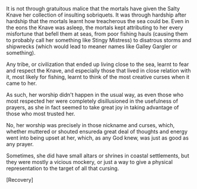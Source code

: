 It is not through gratuitous malice that the mortals have given the Salty Knave her collection of insulting sobriquets. It was through hardship after hardship that the mortals learnt how treacherous the sea could be. Even in the eons the Knave was asleep, the mortals kept attributing to her every misfortune that befell them at seas, from poor fishing hauls (causing them to probably call her something like Stingy Mistress) to disatrous storms and shipwrecks (which would lead to meaner names like Galley Gargler or something).

Any tribe, or civilization that ended up living  close to the sea, learnt to fear and respect the Knave, and especially those that lived in close relation with it, most likely for fishing, learnt to think of the most creative curses when it came to her.

As such, her worship didn't happen in the usual way, as even those who most respected her were completely disillusioned in the usefulness of prayers, as she in fact seemed to take great joy in taking advantage of those who most trusted her.

No, her worship was precisely in those nickname and curses, which, whether muttered or shouted ensureda great deal of thoughts and energy went into being upset at her, which, as any God knew, was just as good as any prayer.

Sometimes, she did have small altars or shrines in coastal settlements, but they were mostly a vicious mockery, or just a way to give a physical representation to the target of all that cursing.

[Recovery]